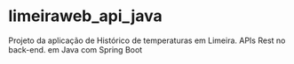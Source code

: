 # limeiraweb_api_java
Projeto da aplicação de Histórico de temperaturas em Limeira. APIs Rest no back-end. em Java com Spring Boot
